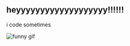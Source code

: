 ## heyyyyyyyyyyyyyyyyyyy!!!!!!
i code sometimes  
 

![funny gif](https://pa1.aminoapps.com/7594/de2ec9c8e8771ef029f1f553b1006e00293dce90r1-590-590_hq.gif)


<!--
**finusha/finusha** is a ✨ _special_ ✨ repository because its `README.md` (this file) appears on your GitHub profile.

Here are some ideas to get you started:

- 🔭 I’m currently working on ...
- 🌱 I’m currently learning ...
- 👯 I’m looking to collaborate on ...
- 🤔 I’m looking for help with ...
- 💬 Ask me about ...
- 📫 How to reach me: ...
- 😄 Pronouns: ...
- ⚡ Fun fact: ...
-->
